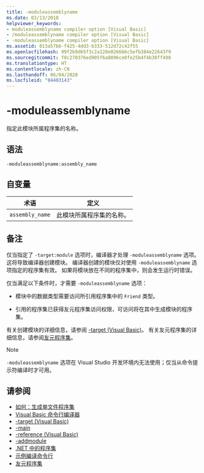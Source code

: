 ```yaml
---
title: -moduleassemblyname
ms.date: 03/13/2018
helpviewer_keywords:
- moduleassemblyname compiler option [Visual Basic]
- /moduleassemblyname compiler option [Visual Basic]
- -moduleassemblyname compiler option [Visual Basic]
ms.assetid: 013a57b6-f425-4dd3-b333-512d72c42f55
ms.openlocfilehash: 99f2b9d65f3c2a128e026666c5efb384e22643f9
ms.sourcegitcommit: f8c270376ed905f6a8896ce0fe25b4f4b38ff498
ms.translationtype: HT
ms.contentlocale: zh-CN
ms.lasthandoff: 06/04/2020
ms.locfileid: "84403143"
---
```

# <a name="-moduleassemblyname"></a>-moduleassemblyname
指定此模块所属程序集的名称。  
  
## <a name="syntax"></a>语法  
  
```console  
-moduleassemblyname:assembly_name  
```  
  
## <a name="arguments"></a>自变量  
  
|术语|定义|  
|---|---|  
|`assembly_name`|此模块所属程序集的名称。|  
  
## <a name="remarks"></a>备注  
 仅当指定了 `-target:module` 选项时，编译器才处理 `-moduleassemblyname` 选项。 这将导致编译器创建模块。 编译器创建的模块仅对使用 `-moduleassemblyname` 选项指定的程序集有效。 如果将模块放在不同的程序集中，则会发生运行时错误。  
  
 仅当满足以下条件时，才需要 `-moduleassemblyname` 选项：  
  
- 模块中的数据类型需要访问所引用程序集中的 `Friend` 类型。  
  
- 引用的程序集已获得友元程序集访问权限，可访问将在其中生成模块的程序集。  
  
 有关创建模块的详细信息，请参阅 [-target (Visual Basic)](target.md)。 有关友元程序集的详细信息，请参阅[友元程序集](../../../standard/assembly/friend.md)。  
  
> [!NOTE]
> `-moduleassemblyname` 选项在 Visual Studio 开发环境内无法使用；仅当从命令提示符编译时才可用。  
  
## <a name="see-also"></a>请参阅

- [如何：生成单文件程序集](../../../framework/app-domains/build-multifile-assembly.md)
- [Visual Basic 命令行编译器](index.md)
- [-target (Visual Basic)](target.md)
- [-main](main.md)
- [-reference (Visual Basic)](reference.md)
- [-addmodule](addmodule.md)
- [.NET 中的程序集](../../../standard/assembly/index.md)
- [示例编译命令行](sample-compilation-command-lines.md)
- [友元程序集](../../../standard/assembly/friend.md)
